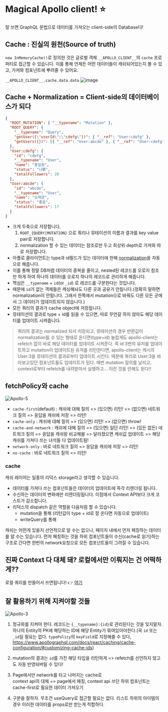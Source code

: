 # Magical Apollo client! ⭐

잘 쓰면 GraphQL 문법으로 데이터를 가져오는 client-side의 Database다!

## Cache : 진실의 원천(Source of truth)

`new InMemoryCache()`로 정의한 것은 글로벌 객체 `__APOLLO_CLIENT__`의 `cache` 프로퍼티로 접근할 수 있습니다.
이를 통해 언제든 어떤 데이터들이 캐쉬되어있는지 볼 수 있고, 가져와 컴포넌트에 뿌려줄 수 있어요.

`__APOLLO_CLIENT__.cache.data.data`
![image](https://media.oss.navercorp.com/user/25908/files/4bdd9e80-173a-11ec-97b1-d04d1f9797bb)

## Cache + Normalization = Client-side의 데이터베이스가 되다

```json
{
  "ROOT_MUTATION": { "__typename": "Mutation" },
  "ROOT_QUERY": {
    "__typename": "Query",
    "getUser({\"userId\":\"cdefg\"})": { "__ref": "User:cdefg" },
    "getUsers({})": [{ "__ref": "User:abcde" }, { "__ref": "User:cdefg" }]
  },
  "User:cdefg": {
    "id": "cdefg",
    "__typename": "User",
    "name": "홍길동",
    "status": "나쁨",
    "totalFollowers": 20
  },
  "User:abcde": {
    "id": "abcde",
    "__typename": "User",
    "name": "오제관",
    "status": "좋음",
    "totalFollowers": 17
  }
}
```

- 크게 두축으로 저장합니다.
  1.  `ROOT_{QUERY|MUTATION}` 으로 쿼리나 뮤테이션의 이름과 결과를 key value pair로 저장합니다.
  2.  normalization 할 수 있는 데이터는 참조로만 두고 최상위 depth로 가져와 따로 저장합니다.
- 아폴로 클라이언트는 type과 id필드가 있는 데이터에 한해 [normalization](https://www.apollographql.com/docs/react/caching/overview/#2-generate-cache-ids)을 자동으로 해줍니다.
- 이를 통해 정말 DB처럼 데이터의 중복을 줄이고, nested된 레코드를 오로지 참조만 하게 하여 하나의 데이터를 오로지 하나의 레코드로 관리하게 해줍니다.
- 핵심은 `__typename` + `id`(or `_id`) 로 레코드를 구분한다는 것입니다.
- 때문에 `id`가 없는 객체들은 캐싱해놔도 다른 곳과 공유가 안됩니다.(정확히 말하면 normalization이 안됩니다. 그래서 한쪽에서 mutation으로 바꿔도 다른 모든 곳에서 그 데이터가 업데이트되지 않습니다.)
- 모든 쿼리의 결과가 cache object에 저장됩니다.
- 뮤테이션의 결과로 type + id를 읽을 수 있으면, 따로 무언갈 하지 않아도 해당 데이터를 업데이트 시켜줍니다.

> 쿼리의 결과는 normalized 되서 저장되고, 뮤테이션의 경우 반환값이 normalization될 수 있는 형태로 온다면(type+id)
> 놀랍게도 apollo-client는 refetch 없이 바로 해당 데이터를 업데이트 시켜준다.
> 즉 id 3번의 유저를 업데이트하고 mutaiton이 업데이트된 유저를 리턴한다면, apollo-client는 캐시의 User:3을 뮤테이션의 결과로부터 업데이트 시킨다. 때문에 쿼리로 User:3을 바라보고있던 컴포넌트들도 업데이트가 된다.
> 매번 mutation 질의를 날리고, context로부터 refetch를 내려받아서 실행하고... 이런 것을 안해도 된다!!

## fetchPolicy와 cache

![Apollo-5](https://media.oss.navercorp.com/user/25908/files/5c772e80-17a5-11ec-93ab-f1b08adeeb90)

- `cache-first`(default) : 캐쉬에 대해 질의 => (있으면) 리턴! => (없으면) 네트워크 질의 => 응답을 캐쉬에 저장 => 리턴!
- `cache-only` : 캐쉬에 대해 질의 => (있으면) 리턴! => (없으면) throw!
- `cache-and-network` : 캐쉬에 대해 질의 => (있으면) 일단 리턴! => (있든 없든) 네트워크 질의 => 응답을 캐쉬랑 비교해봄 => 달라졌으면 캐쉬값 업데이트 => 해당 캐쉬를 가져다 쓰는 녀석들 다 업데이트됨!
- `network-only` : 바로 네트워크 질의 => 응답을 캐쉬에 저장 => 리턴!
- `no-cache` : 바로 네트워크 질의 => 리턴!

### cache

캐쉬 레이어는 일종의 리덕스 storage라고 생각할 수 있습니다.

- 데이터를 가져다 쓰는 컴포넌트들은 데이터의 업데이트에 즉각 리렌더링 됩니다.
- 수신하는 데이터의 변화에만 리렌더링됩니다. 이점에서 Context API보다 크게 코스트가 감소합니다.
- 리덕스의 dispatch 같은 역할을 다음처럼 할 수 있습니다.
  - mutation을 통해 (리턴값이 type + id로 잘 온다면 자동으로 업데이트)
  - writeQuery를 통해

캐쉬는 어떤게 있을지 선언적으로 알 수는 없으나, 페이지 내에서 먼저 페칭하는 데이터를 알 수는 있습니다. 먼저 페칭하는 것을 하위 컴포넌트들이 수신(cache로 읽기)하는 구조로 간다면 한번의 network요청으로 모든 컴포넌트들이 그려질 수 있습니다.

## 진짜 Context 다 대체 돼? 로컬에서만 이뤄지는 건 어떡하게??

로컬 쿼리를 만들어서 쓰면됩니다! 👉 [여기](https://www.apollographql.com/docs/react/local-state/managing-state-with-field-policies/)

## 잘 활용하기 위해 지켜야할 것들

![Apollo-3](https://media.oss.navercorp.com/user/25908/files/2a180200-17a2-11ec-8f0b-a40a53dba0be)

1. 정규화를 지켜야 한다. 레코드는 `{__typename}:{id}`로 관리된다는 것을 잊지말자. 하나의 Entity의 PK에 해당하는 ID에 해당 Entity가 묶여있어야한다.(꼭 `id` 또는 `_id`일 필요는 없다. `typePolicy`의 `keyField`로 지정해줄 수 있다, https://www.apollographql.com/docs/react/caching/cache-configuration/#customizing-cache-ids)

2. mutation의 결과는 `id`를 가진 해당 타입을 리턴하게 => refetch를 선언하지 않고도 자동 반영되버릴 수 있다!

3. Page에서만 network를 타고 나머지는 cache로\
   context api의 대체 => page에서 페칭, context api 쓰던 하위 컴포넌트는 cache-first로 필요한 데이터 가져오기

4. 구분을 잘하자. 무조건 useQuery로 접근할 필요는 없다. 리스트 하위의 아이템의 경우 이러한 데이터를 props로만 받는게 적합하다.
